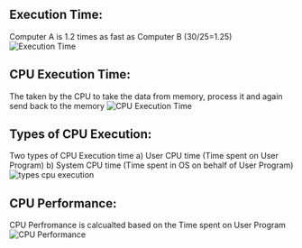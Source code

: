 ## Execution Time:
Computer A is 1.2 times as fast as Computer B (30/25=1.25)
![Execution Time](https://github.com/eceelango/RISC-V_HDP/assets/65966247/388ee791-d7c9-4eeb-9e2b-bf70375e7fb4)
## CPU Execution Time:
The taken by the CPU to take the data from memory, process it and again send back to the memory
![CPU Execution Time](https://github.com/eceelango/RISC-V_HDP/assets/65966247/cfafc3d5-0643-4fc5-85d9-6acc9b2cc17a)
## Types of CPU Execution:
Two types of CPU Execution time a) User CPU time (Time spent on User Program) b) System CPU time (Time spent in OS on behalf of User Program)
![types cpu execution](https://github.com/eceelango/RISC-V_HDP/assets/65966247/fea32ea2-e750-47d9-ace9-a3929db99448)
## CPU Performance:
CPU Perfromance is calcualted based on the Time spent on User Program
![CPU Performance](https://github.com/eceelango/RISC-V_HDP/assets/65966247/a3c3cf14-a482-40cc-90c8-bf7609df9ce1)
